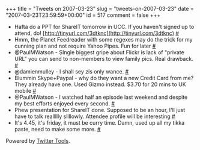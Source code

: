 +++
title = "Tweets on 2007-03-23"
slug = "tweets-on-2007-03-23"
date = "2007-03-23T23:59:59+00:00"
id = 517
comment = false
+++

*   Hafta do a PPT for ShareIT tomorrow in UCC. If you haven't signed up to attend, do! [http://tinyurl.com/3dtknc](http://tinyurl.com/3dtknc) [#](http://twitter.com/conoro/statuses/11444261)
*   Hmm, the Planet Feedreader with some regexes may do the trick for my cunning plan and not require Yahoo Pipes. Fun for later [#](http://twitter.com/conoro/statuses/11458831)
*   @PaulMWatson - SIngle biggest gripe about Flickr is lack of "private URL" you can send to non-members to view family pics. Real drawback. [#](http://twitter.com/conoro/statuses/11470711)
*   @damienmulley - I shall sey zis only wance. [#](http://twitter.com/conoro/statuses/11531071)
*   Blummin Skype+Paypal - why do they want a new Credit Card from me? They already have one. Used Gizmo instead. $3.70 for 20 mins to UK mobile [#](http://twitter.com/conoro/statuses/11531751)
*   @PaulMWatson - I watched half an episode last weekend and despite my best efforts enjoyed every second. [#](http://twitter.com/conoro/statuses/11540481)
*   Phew presentation for ShareIT done. Supposed to be an hour, I'll just have to talk reallllly sllllowly. Attendee profile will be interesting [#](http://twitter.com/conoro/statuses/11606861)
*   It's 4.45, it's friday, it must be curry time. Damn, used up all my tikka paste, need to make some more. [#](http://twitter.com/conoro/statuses/11615041)

Powered by [Twitter Tools](http://alexking.org/projects/wordpress).
